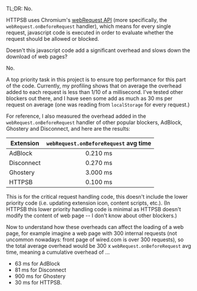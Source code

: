 TL;DR: No.

HTTPSB uses Chromium's [webRequest API](http://developer.chrome.com/extensions/webRequest.html) (more specifically, the `webRequest.onBeforeRequest` handler), which means for every single request, javascript code is executed in order to evaluate whether the request should be allowed or blocked.

Doesn't this javascript code add a significant overhead and slows down the download of web pages?

No.

A top priority task in this project is to ensure top performance for this part of the code. Currently, my profiling  shows that on average the overhead added to each request is less than 1/10 of a millisecond. I've tested other blockers out there, and I have seen some add as much as 30 ms per request on average (one was reading from `localStorage` for every request.)

For reference, I also measured the overhead added in the `webRequest.onBeforeRequest` handler of other popular blockers, AdBlock, Ghostery and Disconnect, and here are the results:

| Extension  | `webRequest.onBeforeRequest` avg time |
| ---------- |:-------------------------------------:|
| AdBlock    | 0.210 ms                              |
| Disconnect | 0.270 ms                              |
| Ghostery   | 3.000 ms                              |
| HTTPSB     | 0.100 ms                              |

This is for the critical request handling code, this doesn't include the lower priority code (i.e. updating extension icon, content scripts, etc.). (In HTTPSB this lower priority handling code is minimal as HTTPSB doesn't modify the content of web page -- I don't know about other blockers.)

Now to understand how these overheads can affect the loading of a web page, for example imagine a web page with 300 internal requests (not uncommon nowadays: front page of wired.com is over 300 requests), so the total average overhead would be 300 x `webRequest.onBeforeRequest` avg time, meaning a cumulative overhead of ...

*  63 ms for AdBlock
*  81 ms for Disconnect
* 900 ms for Ghostery
*  30 ms for HTTPSB.